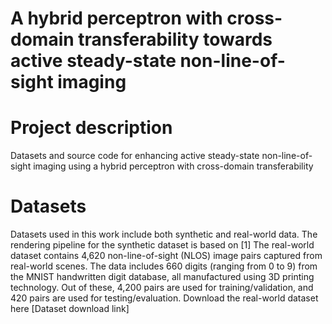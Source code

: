 # A hybrid perceptron with cross-domain transferability towards active steady-state non-line-of-sight imaging
# Project description
Datasets and source code for enhancing active steady-state non-line-of-sight imaging using a hybrid perceptron with cross-domain transferability

# Datasets
Datasets used in this work include both synthetic and real-world data. The rendering pipeline for the synthetic dataset is based on [1] The real-world dataset contains 4,620 non-line-of-sight (NLOS) image pairs captured from real-world scenes. The data includes 660 digits (ranging from 0 to 9) from the MNIST handwritten digit database, all manufactured using 3D printing technology. Out of these, 4,200 pairs are used for training/validation, and 420 pairs are used for testing/evaluation. Download the real-world dataset here [Dataset download link]

